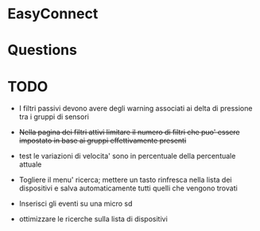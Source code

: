 # EasyConnect

# Questions

# TODO
 - I filtri passivi devono avere degli warning associati ai delta di pressione tra i gruppi di sensori
 - ~~Nella pagina dei filtri attivi limitare il numero di filtri che puo' essere impostato in base ai gruppi effettivamente presenti~~
 - test le variazioni di velocita' sono in percentuale della percentuale attuale
 - Togliere il menu' ricerca; mettere un tasto rinfresca nella lista dei dispositivi e salva automaticamente tutti quelli che vengono trovati
 - Inserisci gli eventi su una micro sd

 - ottimizzare le ricerche sulla lista di dispositivi
